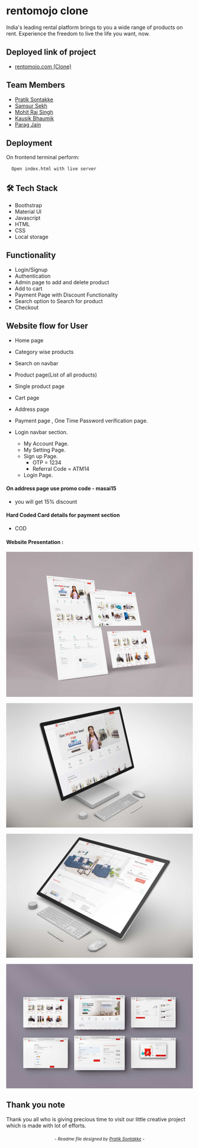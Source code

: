
# rentomojo clone 

India's leading rental platform brings to you a wide range of products on rent. Experience the freedom to live the life you want, now.

## Deployed link of project
- <a href="https://jovial-dusk-c6ab4b.netlify.app">rentomojo.com (Clone)</a>

## Team Members

<ul>
  <li><a href="https://github.com/pratiksontakke">Pratik Sontakke</a></li>
  <li><a href="https://github.com/Samsursekh">Samsur Sekh</a></li>
  <li><a href="https://github.com/Mohit-6164">Mohit Raj Singh</a></li>
  <li><a href="https://github.com/Loki343">Kausik Bhaumik</a></li>
  <li><a href="https://github.com/iesparag">Parag Jain</a></li>
</ul>


## Deployment

On frontend terminal perform:

```bash
  Open index.html with live server
```



## 🛠 Tech Stack

- Boothstrap
- Material UI
- Javascript
- HTML
- CSS
- Local storage

## Functionality

- Login/Signup
- Authentication
- Admin page to add and delete product
- Add to cart
- Payment Page with Discount Functionality
- Search option to Search for product
- Checkout

## Website flow for User

- Home page

- Category wise products

- Search on navbar

- Product page(List of all products)

- Single product page

- Cart page

- Address page

- Payment page , One Time Password verification page.

- Login navbar section.
    - My Account Page.
    - My Setting Page.
    - Sign up Page.
        - OTP = 1234
        - Referral Code = ATM14
    - Login Page.
    

#### On address page use promo code - masai15

- you will  get 15% discount


#### Hard Coded Card details for payment section

- COD

#### Website Presentation :
![rentomojo-webite](/images/readme/01.jpg)

![rentomojo-webite](./images/readme/02.jpg)

![rentomojo-webite](./images/readme/03.jpg)

![rentomojo-webite](./images/readme/04.jpg)
## Thank you note
Thank you all who is giving precious time to visit our little creative project which is made with lot of efforts.

_<p align="center"><sub>- Readme file designed by <a href="https://github.com/pratiksontakke">Pratik Sontakke</a> -</sub></p>_
